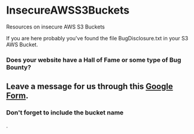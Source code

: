 # InsecureAWSS3Buckets
Resources on insecure AWS S3 Buckets

If you are here probably you've found the file BugDisclosure.txt in your S3 AWS Bucket.

<h3>Does your website have a Hall of Fame or some type of Bug Bounty? </h3>
<h2>Leave a message for us through this <a href="https://goo.gl/forms/cpz0vlanmME0cOl22" title="Google Form">Google Form</a>.</h2>
<h3>Don't forget to include the bucket name</h3>.
